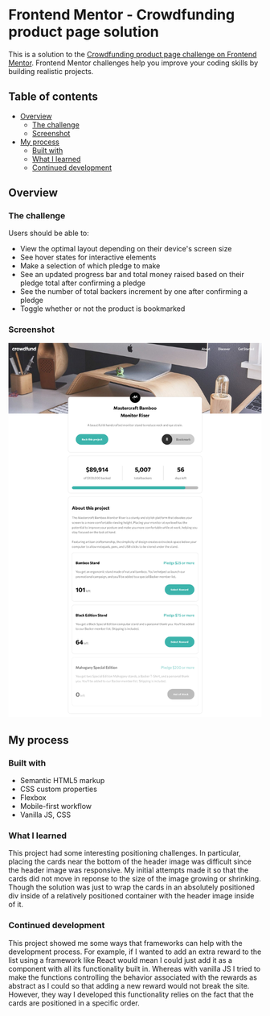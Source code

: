 # Frontend Mentor - Crowdfunding product page solution

This is a solution to the [Crowdfunding product page challenge on Frontend Mentor](https://www.frontendmentor.io/challenges/crowdfunding-product-page-7uvcZe7ZR). Frontend Mentor challenges help you improve your coding skills by building realistic projects.

## Table of contents

- [Overview](#overview)
  - [The challenge](#the-challenge)
  - [Screenshot](#screenshot)
- [My process](#my-process)
  - [Built with](#built-with)
  - [What I learned](#what-i-learned)
  - [Continued development](#continued-development)

## Overview

### The challenge

Users should be able to:

- View the optimal layout depending on their device's screen size
- See hover states for interactive elements
- Make a selection of which pledge to make
- See an updated progress bar and total money raised based on their pledge total after confirming a pledge
- See the number of total backers increment by one after confirming a pledge
- Toggle whether or not the product is bookmarked

### Screenshot

![Screenshot of completed project](./completed.png)

## My process

### Built with

- Semantic HTML5 markup
- CSS custom properties
- Flexbox
- Mobile-first workflow
- Vanilla JS, CSS

### What I learned

This project had some interesting positioning challenges. In particular, placing the cards near the bottom of the header image was difficult since the header image was responsive. My initial attempts made it so that the cards did not move in reponse to the size of the image growing or shrinking. Though the solution was just to wrap the cards in an absolutely positioned div inside of a relatively positioned container with the header image inside of it.

### Continued development

This project showed me some ways that frameworks can help with the development process. For example, if I wanted to add an extra reward to the list using a framework like React would mean I could just add it as a component with all its functionality built in. Whereas with vanilla JS I tried to make the functions controlling the behavior associated with the rewards as abstract as I could so that adding a new reward would not break the site. However, they way I developed this functionality relies on the fact that the cards are positioned in a specific order.
